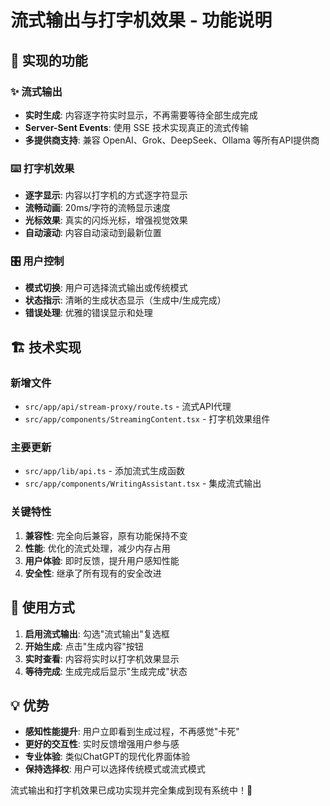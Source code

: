 # 流式输出与打字机效果 - 功能说明

## 🎯 实现的功能

### ✨ 流式输出
- **实时生成**: 内容逐字符实时显示，不再需要等待全部生成完成
- **Server-Sent Events**: 使用 SSE 技术实现真正的流式传输
- **多提供商支持**: 兼容 OpenAI、Grok、DeepSeek、Ollama 等所有API提供商

### ⌨️ 打字机效果
- **逐字显示**: 内容以打字机的方式逐字符显示
- **流畅动画**: 20ms/字符的流畅显示速度
- **光标效果**: 真实的闪烁光标，增强视觉效果
- **自动滚动**: 内容自动滚动到最新位置

### 🎛️ 用户控制
- **模式切换**: 用户可选择流式输出或传统模式
- **状态指示**: 清晰的生成状态显示（生成中/生成完成）
- **错误处理**: 优雅的错误显示和处理

## 🏗️ 技术实现

### 新增文件
- `src/app/api/stream-proxy/route.ts` - 流式API代理
- `src/app/components/StreamingContent.tsx` - 打字机效果组件

### 主要更新
- `src/app/lib/api.ts` - 添加流式生成函数
- `src/app/components/WritingAssistant.tsx` - 集成流式输出

### 关键特性
1. **兼容性**: 完全向后兼容，原有功能保持不变
2. **性能**: 优化的流式处理，减少内存占用
3. **用户体验**: 即时反馈，提升用户感知性能
4. **安全性**: 继承了所有现有的安全改进

## 🚀 使用方式

1. **启用流式输出**: 勾选"流式输出"复选框
2. **开始生成**: 点击"生成内容"按钮
3. **实时查看**: 内容将实时以打字机效果显示
4. **等待完成**: 生成完成后显示"生成完成"状态

## 💡 优势

- **感知性能提升**: 用户立即看到生成过程，不再感觉"卡死"
- **更好的交互性**: 实时反馈增强用户参与感
- **专业体验**: 类似ChatGPT的现代化界面体验
- **保持选择权**: 用户可以选择传统模式或流式模式

流式输出和打字机效果已成功实现并完全集成到现有系统中！🎉